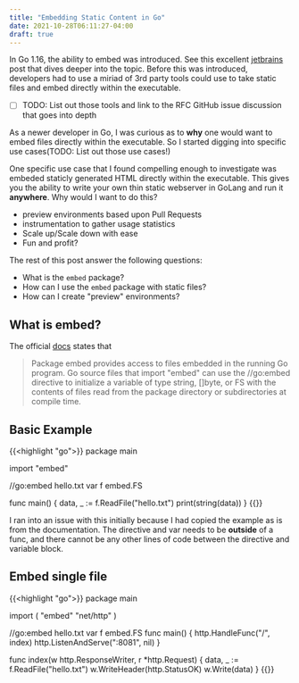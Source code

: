 ```yaml
---
title: "Embedding Static Content in Go"
date: 2021-10-28T06:11:27-04:00
draft: true
---
```


In Go 1.16, the ability to embed was introduced. See this excellent [jetbrains](https://blog.jetbrains.com/go/2021/06/09/how-to-use-go-embed-in-go-1-16/) post that dives deeper into the topic.
Before this was introduced, developers had to use a miriad of 3rd party tools could use to take static files and embed directly within the executable.

- [ ] TODO: List out those tools and link to the RFC GitHub issue discussion that goes into depth

As a newer developer in Go, I was curious as to **why** one would want to embed files directly within the executable. So I started digging into specific use cases(TODO: List out those use cases!)

One specific use case that I found compelling enough to investigate was embeded staticly generated HTML directly within the executable.
This gives you the ability to write your own thin static webserver in GoLang and run it **anywhere**. Why would I want to do this?
- preview environments based upon Pull Requests
- instrumentation to gather usage statistics
- Scale up/Scale down with ease
- Fun and profit? 

The rest of this post answer the following questions:
- What is the `embed` package?
- How can I use the `embed` package with static files?
- How can I create "preview" environments?

## What is embed?

The official [docs](https://pkg.go.dev/embed) states that

> Package embed provides access to files embedded in the running Go program.
> Go source files that import "embed" can use the //go:embed directive to initialize a variable of type string, []byte, or FS with the contents of files read from the package directory or subdirectories at compile time.

## Basic Example

{{<highlight "go">}}
package main

import "embed"

//go:embed hello.txt
var f embed.FS

func main() {
    data, _ := f.ReadFile("hello.txt")
	print(string(data))
}
{{</highlight>}}

I ran into an issue with this initially because I had copied the example as is from the documentation.
The directive and var needs to be **outside** of a func, and there cannot be any other lines of code between the directive and variable block.

## Embed single file

{{<highlight "go">}}
package main

import (
	"embed"
	"net/http"
)

//go:embed hello.txt
var f embed.FS
func main() {
	http.HandleFunc("/", index)
	http.ListenAndServe(":8081", nil)
}

func index(w http.ResponseWriter, r *http.Request) {
	data, _ := f.ReadFile("hello.txt")
	w.WriteHeader(http.StatusOK)
	w.Write(data)
}
{{</highlight>}}